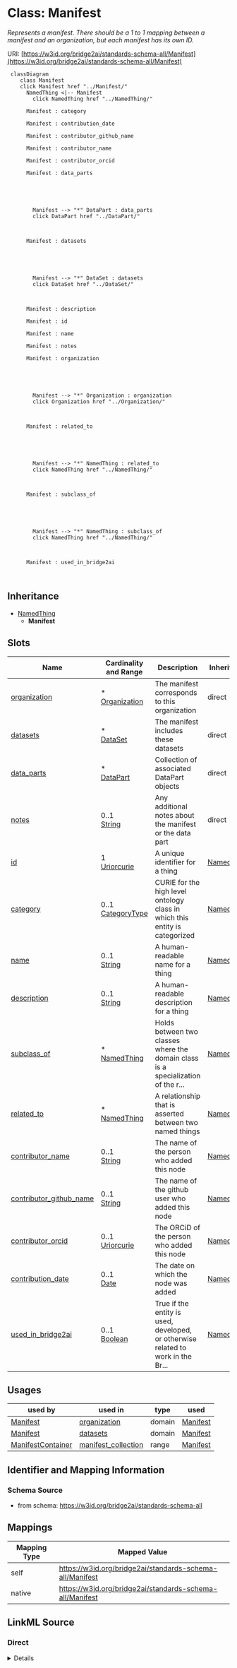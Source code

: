 

# Class: Manifest 


_Represents a manifest. There should be a 1 to 1 mapping between a manifest and an organization, but each manifest has its own ID._





URI: [https://w3id.org/bridge2ai/standards-schema-all/Manifest](https://w3id.org/bridge2ai/standards-schema-all/Manifest)





```mermaid
 classDiagram
    class Manifest
    click Manifest href "../Manifest/"
      NamedThing <|-- Manifest
        click NamedThing href "../NamedThing/"
      
      Manifest : category
        
      Manifest : contribution_date
        
      Manifest : contributor_github_name
        
      Manifest : contributor_name
        
      Manifest : contributor_orcid
        
      Manifest : data_parts
        
          
    
        
        
        Manifest --> "*" DataPart : data_parts
        click DataPart href "../DataPart/"
    

        
      Manifest : datasets
        
          
    
        
        
        Manifest --> "*" DataSet : datasets
        click DataSet href "../DataSet/"
    

        
      Manifest : description
        
      Manifest : id
        
      Manifest : name
        
      Manifest : notes
        
      Manifest : organization
        
          
    
        
        
        Manifest --> "*" Organization : organization
        click Organization href "../Organization/"
    

        
      Manifest : related_to
        
          
    
        
        
        Manifest --> "*" NamedThing : related_to
        click NamedThing href "../NamedThing/"
    

        
      Manifest : subclass_of
        
          
    
        
        
        Manifest --> "*" NamedThing : subclass_of
        click NamedThing href "../NamedThing/"
    

        
      Manifest : used_in_bridge2ai
        
      
```





## Inheritance
* [NamedThing](NamedThing.md)
    * **Manifest**



## Slots

| Name | Cardinality and Range | Description | Inheritance |
| ---  | --- | --- | --- |
| [organization](organization.md) | * <br/> [Organization](Organization.md) | The manifest corresponds to this organization | direct |
| [datasets](datasets.md) | * <br/> [DataSet](DataSet.md) | The manifest includes these datasets | direct |
| [data_parts](data_parts.md) | * <br/> [DataPart](DataPart.md) | Collection of associated DataPart objects | direct |
| [notes](notes.md) | 0..1 <br/> [String](String.md) | Any additional notes about the manifest or the data part | direct |
| [id](id.md) | 1 <br/> [Uriorcurie](Uriorcurie.md) | A unique identifier for a thing | [NamedThing](NamedThing.md) |
| [category](category.md) | 0..1 <br/> [CategoryType](CategoryType.md) | CURIE for the high level ontology class in which this entity is categorized | [NamedThing](NamedThing.md) |
| [name](name.md) | 0..1 <br/> [String](String.md) | A human-readable name for a thing | [NamedThing](NamedThing.md) |
| [description](description.md) | 0..1 <br/> [String](String.md) | A human-readable description for a thing | [NamedThing](NamedThing.md) |
| [subclass_of](subclass_of.md) | * <br/> [NamedThing](NamedThing.md) | Holds between two classes where the domain class is a specialization of the r... | [NamedThing](NamedThing.md) |
| [related_to](related_to.md) | * <br/> [NamedThing](NamedThing.md) | A relationship that is asserted between two named things | [NamedThing](NamedThing.md) |
| [contributor_name](contributor_name.md) | 0..1 <br/> [String](String.md) | The name of the person who added this node | [NamedThing](NamedThing.md) |
| [contributor_github_name](contributor_github_name.md) | 0..1 <br/> [String](String.md) | The name of the github user who added this node | [NamedThing](NamedThing.md) |
| [contributor_orcid](contributor_orcid.md) | 0..1 <br/> [Uriorcurie](Uriorcurie.md) | The ORCiD of the person who added this node | [NamedThing](NamedThing.md) |
| [contribution_date](contribution_date.md) | 0..1 <br/> [Date](Date.md) | The date on which the node was added | [NamedThing](NamedThing.md) |
| [used_in_bridge2ai](used_in_bridge2ai.md) | 0..1 <br/> [Boolean](Boolean.md) | True if the entity is used, developed, or otherwise related to work in the Br... | [NamedThing](NamedThing.md) |





## Usages

| used by | used in | type | used |
| ---  | --- | --- | --- |
| [Manifest](Manifest.md) | [organization](organization.md) | domain | [Manifest](Manifest.md) |
| [Manifest](Manifest.md) | [datasets](datasets.md) | domain | [Manifest](Manifest.md) |
| [ManifestContainer](ManifestContainer.md) | [manifest_collection](manifest_collection.md) | range | [Manifest](Manifest.md) |







## Identifier and Mapping Information






### Schema Source


* from schema: https://w3id.org/bridge2ai/standards-schema-all




## Mappings

| Mapping Type | Mapped Value |
| ---  | ---  |
| self | https://w3id.org/bridge2ai/standards-schema-all/Manifest |
| native | https://w3id.org/bridge2ai/standards-schema-all/Manifest |






## LinkML Source

<!-- TODO: investigate https://stackoverflow.com/questions/37606292/how-to-create-tabbed-code-blocks-in-mkdocs-or-sphinx -->

### Direct

<details>
```yaml
name: Manifest
description: Represents a manifest. There should be a 1 to 1 mapping between a manifest
  and an organization, but each manifest has its own ID.
from_schema: https://w3id.org/bridge2ai/standards-schema-all
is_a: NamedThing
slots:
- organization
- datasets
- data_parts
- notes

```
</details>

### Induced

<details>
```yaml
name: Manifest
description: Represents a manifest. There should be a 1 to 1 mapping between a manifest
  and an organization, but each manifest has its own ID.
from_schema: https://w3id.org/bridge2ai/standards-schema-all
is_a: NamedThing
attributes:
  organization:
    name: organization
    description: The manifest corresponds to this organization. Must be a single Organization
      object, referenced with its B2AI_ORG ID.
    from_schema: https://w3id.org/bridge2ai/standards-schema-all
    rank: 1000
    is_a: related_to
    domain: Manifest
    inherited: true
    alias: organization
    owner: Manifest
    domain_of:
    - Manifest
    range: Organization
    multivalued: true
  datasets:
    name: datasets
    description: The manifest includes these datasets. Must be a list of Dataset objects,
      referenced with their B2AI_DATA IDs.
    from_schema: https://w3id.org/bridge2ai/standards-schema-all
    rank: 1000
    is_a: related_to
    domain: Manifest
    inherited: true
    alias: datasets
    owner: Manifest
    domain_of:
    - Manifest
    range: DataSet
    multivalued: true
  data_parts:
    name: data_parts
    description: Collection of associated DataPart objects.
    from_schema: https://w3id.org/bridge2ai/standards-schema-all
    rank: 1000
    alias: data_parts
    owner: Manifest
    domain_of:
    - Manifest
    range: DataPart
    multivalued: true
    inlined: true
    inlined_as_list: true
  notes:
    name: notes
    description: Any additional notes about the manifest or the data part.
    from_schema: https://w3id.org/bridge2ai/standards-schema-all
    rank: 1000
    is_a: node_property
    domain: NamedThing
    alias: notes
    owner: Manifest
    domain_of:
    - Manifest
    - DataPart
    range: string
  id:
    name: id
    description: A unique identifier for a thing.
    from_schema: https://w3id.org/bridge2ai/standards-schema-all
    rank: 1000
    slot_uri: schema:identifier
    identifier: true
    alias: id
    owner: Manifest
    domain_of:
    - NamedThing
    range: uriorcurie
    required: true
  category:
    name: category
    description: CURIE for the high level ontology class in which this entity is categorized.
      Corresponds to the label for the entity type class, e.g., "B2AI_STANDARD:DataStandard".
    from_schema: https://w3id.org/bridge2ai/standards-schema-all
    rank: 1000
    is_a: type
    domain: NamedThing
    designates_type: true
    alias: category
    owner: Manifest
    domain_of:
    - NamedThing
    range: category_type
  name:
    name: name
    description: A human-readable name for a thing.
    from_schema: https://w3id.org/bridge2ai/standards-schema-all
    rank: 1000
    slot_uri: schema:name
    alias: name
    owner: Manifest
    domain_of:
    - NamedThing
    range: string
  description:
    name: description
    description: A human-readable description for a thing.
    from_schema: https://w3id.org/bridge2ai/standards-schema-all
    rank: 1000
    slot_uri: schema:description
    alias: description
    owner: Manifest
    domain_of:
    - NamedThing
    range: string
  subclass_of:
    name: subclass_of
    description: Holds between two classes where the domain class is a specialization
      of the range class.
    from_schema: https://w3id.org/bridge2ai/standards-schema-all
    exact_mappings:
    - rdfs:subClassOf
    - MESH:isa
    narrow_mappings:
    - rdfs:subPropertyOf
    rank: 1000
    is_a: related_to
    domain: NamedThing
    inherited: true
    alias: subclass_of
    owner: Manifest
    domain_of:
    - NamedThing
    range: NamedThing
    multivalued: true
  related_to:
    name: related_to
    description: A relationship that is asserted between two named things.
    from_schema: https://w3id.org/bridge2ai/standards-schema-all
    rank: 1000
    domain: NamedThing
    inherited: true
    alias: related_to
    owner: Manifest
    domain_of:
    - NamedThing
    - Organization
    symmetric: true
    range: NamedThing
    multivalued: true
  contributor_name:
    name: contributor_name
    description: The name of the person who added this node.
    from_schema: https://w3id.org/bridge2ai/standards-schema-all
    rank: 1000
    is_a: node_property
    domain: NamedThing
    alias: contributor_name
    owner: Manifest
    domain_of:
    - NamedThing
    range: string
  contributor_github_name:
    name: contributor_github_name
    description: The name of the github user who added this node.
    from_schema: https://w3id.org/bridge2ai/standards-schema-all
    rank: 1000
    is_a: node_property
    domain: NamedThing
    alias: contributor_github_name
    owner: Manifest
    domain_of:
    - NamedThing
    range: string
  contributor_orcid:
    name: contributor_orcid
    description: The ORCiD of the person who added this node.
    examples:
    - value: ORCID:0000-0001-1234-5678
    from_schema: https://w3id.org/bridge2ai/standards-schema-all
    rank: 1000
    is_a: node_property
    domain: NamedThing
    alias: contributor_orcid
    owner: Manifest
    domain_of:
    - NamedThing
    range: uriorcurie
  contribution_date:
    name: contribution_date
    description: The date on which the node was added.
    examples:
    - value: '2023-03-20'
    from_schema: https://w3id.org/bridge2ai/standards-schema-all
    rank: 1000
    is_a: node_property
    domain: NamedThing
    alias: contribution_date
    owner: Manifest
    domain_of:
    - NamedThing
    range: date
  used_in_bridge2ai:
    name: used_in_bridge2ai
    description: True if the entity is used, developed, or otherwise related to work
      in the Bridge2AI consortium. If false, the entity is not explicitly related
      to Bridge2AI. If not specified, it is not known if the entity is related to
      Bridge2AI.
    from_schema: https://w3id.org/bridge2ai/standards-schema-all
    rank: 1000
    is_a: node_property
    domain: NamedThing
    alias: used_in_bridge2ai
    owner: Manifest
    domain_of:
    - NamedThing
    range: boolean

```
</details>